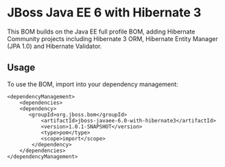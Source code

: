 JBoss Java EE 6 with Hibernate 3
================================

This BOM builds on the Java EE full profile BOM, adding Hibernate Community projects including Hibernate 3 ORM, Hibernate
Entity Manager (JPA 1.0) and Hibernate Validator.

Usage
-----

To use the BOM, import into your dependency management:

    <dependencyManagement>
        <dependencies>
	    <dependency>
	       <groupId>org.jboss.bom</groupId>
               <artifactId>jboss-javaee-6.0-with-hibernate3</artifactId>
               <version>1.0.1-SNAPSHOT</version>
               <type>pom</type>
               <scope>import</scope>
            </dependency>
        </dependencies>
    </dependencyManagement> 


